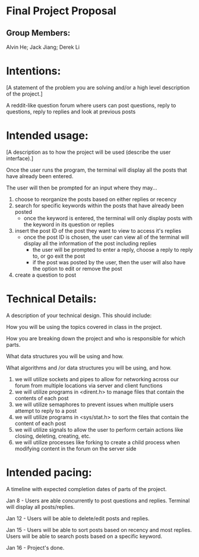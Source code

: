 # Final Project Proposal

## Group Members:
Alvin He;
Jack Jiang;
Derek Li
       
# Intentions:
[A statement of the problem you are solving and/or a high level description of the project.]

A reddit-like question forum where users can post questions, reply to questions, reply to replies and look at previous posts

    
# Intended usage:
[A description as to how the project will be used (describe the user interface).]
  
Once the user runs the program, the terminal will display all the posts that have already been entered. 

The user will then be prompted for an input where they may...
1. choose to reorganize the posts based on either replies or recency
2. search for specific keywords within the posts that have already been posted
    - once the keyword is entered, the terminal will only display posts with the keyword in its question or replies
3. insert the post ID of the post they want to view to access it's replies
    - once the post ID is chosen, the user can view all of the terminal will display all the information of the post including replies
        - the user will be prompted to enter a reply, choose a reply to reply to, or go exit the post
        - if the post was posted by the user, then the user will also have the option to edit or remove the post
4. create a question to post




# Technical Details:

A description of your technical design. This should include:
   
How you will be using the topics covered in class in the project.
     
How you are breaking down the project and who is responsible for which parts.
  
What data structures you will be using and how.
     
What algorithms and /or data structures you will be using, and how.

1. we will utilize sockets and pipes to allow for networking across our forum from multiple locations via server and client functions
2. we will utilize programs in <dirent.h> to manage files that contain the contents of each post
3. we will utilize semaphores to prevent issues when multiple users attempt to reply to a post
4. we will utilize programs in <sys/stat.h> to sort the files that contain the content of each post
5. we will utilize signals to allow the user to perform certain actions like closing, deleting, creating, etc.
6. we will utilize processes like forking to create a child process when modifying content in the forum on the server side



# Intended pacing:

A timeline with expected completion dates of parts of the project.

Jan 8 - Users are able concurrently to post questions and replies. Terminal will display all posts/replies.

Jan 12 - Users will be able to delete/edit posts and replies.

Jan 15 - Users will be able to sort posts based on recency and most replies. Users will be able to search posts based on a specific keyword.

Jan 16 - Project's done.